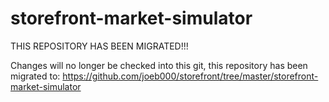 # storefront-market-simulator

THIS REPOSITORY HAS BEEN MIGRATED!!!

Changes will no longer be checked into this git, this repository has been migrated to: https://github.com/joeb000/storefront/tree/master/storefront-market-simulator


